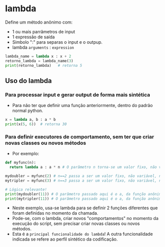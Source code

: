 # lambda
Define um método anônimo com:
  - 1 ou mais parrâmetros de input
  - 1 expressão de saída
  - Simbolo ":" para separas o input e o outpup.
- lambda `arguments` : `expression`
```python
lambda_name = lambda x : x + 2
retorno_lambda = lambda_name(3)
print(retorno_lambda)   # retorna 5
``` 

## Uso do lambda

### Para processar input e gerar output de forma mais sintética
- Para não ter que definir uma função anteriormente, dentro do padrão normal python.
```python
x = lambda a, b : a * b
print(x(5, 6))  # retorna 30

``` 
### Para definir executores de comportamento, sem ter que criar novas classes ou novos métodos 
- Por exemplo:  
```python
def myfunc(n):
  return lambda a : a * n # O parâmetro n torna-se um valor fixo, não variável, na função retornada.

mydoubler = myfunc(2) # n==2 passa a ser um valor fixo, não variável, na função mydoubler
mytripler = myfunc(3) # n==3 passa a ser um valor fixo, não variável, na função mytripler

# Lógica relevante!
print(mydoubler(11)) # O parâmetro passado aqui é o a, da função anônima criada por lambda
print(mytripler(11)) # O parâmetro passado aqui é o a, da função anônima criada por lambda
```  
- Neste exemplo, usa-se lambda para se definir 2 funções diferentes que foram definidas no momento da chamada.
- Pode-se, com o lambda, criar novos "comportamentos" no momento da execução do script, sem precisar criar novas classes ou novos métodos.
- Esta é a `principal funcionalidade do lambda`! A outra funcionalidade indicada se refere ao perfil sintético da codificação.